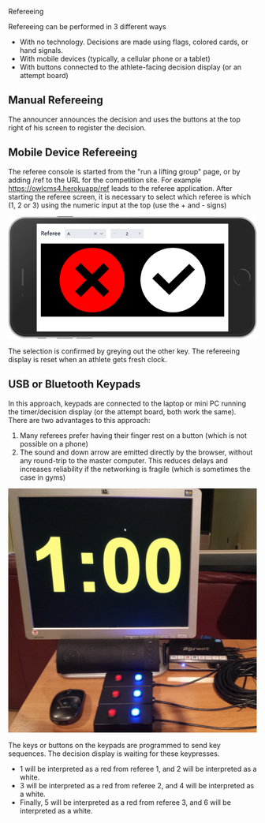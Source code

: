 Refereeing

Refereeing can be performed in 3 different ways

- With no technology.  Decisions are made using flags, colored cards, or hand signals.  
- With mobile devices (typically, a cellular phone or a tablet)
- With buttons connected to the athlete-facing decision display (or an attempt board)

## Manual Refereeing

The announcer announces the decision and uses the buttons at the top right of his screen to register the decision.

## Mobile Device Refereeing

 The referee console is started from the "run a lifting group" page, or by adding /ref to the URL for the competition site.  For example https://owlcms4.herokuapp/ref  leads to the referee application.  After starting the referee screen, it is necessary to select which referee is which (1, 2 or 3) using the numeric input at the top (use the + and - signs)

![mobile_ref](img\equipment\mobile_ref.png)

The selection is confirmed by greying out the other key.  The refereeing display is reset when an athlete gets fresh clock.

## USB or Bluetooth Keypads

In this approach, keypads are connected to the laptop or mini PC running the timer/decision display (or the attempt board, both work the same).   There are two advantages to this approach:

1. Many referees prefer having their finger rest on a button (which is not possible on a phone)
2. The sound and down arrow are emitted directly by the browser, without any round-trip to the master computer.  This reduces delays and increases reliability if the networking is fragile (which is sometimes the case in gyms)

![refereeingSetup](img\equipment\refereeingSetup.jpg)

The keys or buttons on the keypads are programmed to send key sequences.  The decision display is waiting for these keypresses.  

- 1 will be interpreted as a red from referee 1, and 2 will be interpreted as a white. 
- 3 will be interpreted as a red from referee 2, and 4 will be interpreted as a white.  
- Finally, 5 will be interpreted as a red from referee 3, and 6 will be interpreted as a white.